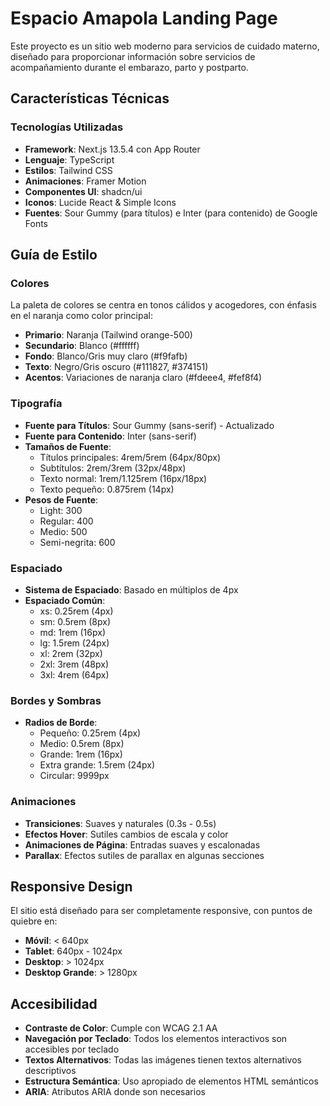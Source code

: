 # Espacio Amapola Landing Page

Este proyecto es un sitio web moderno para servicios de cuidado materno, diseñado para proporcionar información sobre servicios de acompañamiento durante el embarazo, parto y postparto.

## Características Técnicas

### Tecnologías Utilizadas

- **Framework**: Next.js 13.5.4 con App Router
- **Lenguaje**: TypeScript
- **Estilos**: Tailwind CSS
- **Animaciones**: Framer Motion
- **Componentes UI**: shadcn/ui
- **Iconos**: Lucide React & Simple Icons
- **Fuentes**: Sour Gummy (para títulos) e Inter (para contenido) de Google Fonts

## Guía de Estilo

### Colores

La paleta de colores se centra en tonos cálidos y acogedores, con énfasis en el naranja como color principal:

- **Primario**: Naranja (Tailwind orange-500)
- **Secundario**: Blanco (#ffffff)
- **Fondo**: Blanco/Gris muy claro (#f9fafb)
- **Texto**: Negro/Gris oscuro (#111827, #374151)
- **Acentos**: Variaciones de naranja claro (#fdeee4, #fef8f4)

### Tipografía

- **Fuente para Títulos**: Sour Gummy (sans-serif) - Actualizado
- **Fuente para Contenido**: Inter (sans-serif)
- **Tamaños de Fuente**:
  - Títulos principales: 4rem/5rem (64px/80px)
  - Subtítulos: 2rem/3rem (32px/48px)
  - Texto normal: 1rem/1.125rem (16px/18px)
  - Texto pequeño: 0.875rem (14px)
- **Pesos de Fuente**:
  - Light: 300
  - Regular: 400
  - Medio: 500
  - Semi-negrita: 600

### Espaciado

- **Sistema de Espaciado**: Basado en múltiplos de 4px
- **Espaciado Común**:
  - xs: 0.25rem (4px)
  - sm: 0.5rem (8px)
  - md: 1rem (16px)
  - lg: 1.5rem (24px)
  - xl: 2rem (32px)
  - 2xl: 3rem (48px)
  - 3xl: 4rem (64px)

### Bordes y Sombras

- **Radios de Borde**:
  - Pequeño: 0.25rem (4px)
  - Medio: 0.5rem (8px)
  - Grande: 1rem (16px)
  - Extra grande: 1.5rem (24px)
  - Circular: 9999px
  
### Animaciones

- **Transiciones**: Suaves y naturales (0.3s - 0.5s)
- **Efectos Hover**: Sutiles cambios de escala y color
- **Animaciones de Página**: Entradas suaves y escalonadas
- **Parallax**: Efectos sutiles de parallax en algunas secciones

## Responsive Design

El sitio está diseñado para ser completamente responsive, con puntos de quiebre en:

- **Móvil**: < 640px
- **Tablet**: 640px - 1024px
- **Desktop**: > 1024px
- **Desktop Grande**: > 1280px

## Accesibilidad

- **Contraste de Color**: Cumple con WCAG 2.1 AA
- **Navegación por Teclado**: Todos los elementos interactivos son accesibles por teclado
- **Textos Alternativos**: Todas las imágenes tienen textos alternativos descriptivos
- **Estructura Semántica**: Uso apropiado de elementos HTML semánticos
- **ARIA**: Atributos ARIA donde son necesarios
  
